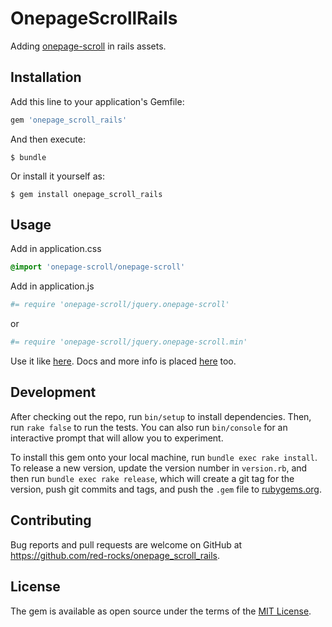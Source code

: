 # OnepageScrollRails

Adding [onepage-scroll](https://github.com/peachananr/onepage-scroll) in rails assets.

## Installation

Add this line to your application's Gemfile:

```ruby
gem 'onepage_scroll_rails'
```

And then execute:

    $ bundle

Or install it yourself as:

    $ gem install onepage_scroll_rails

## Usage

Add in application.css

```sass
@import 'onepage-scroll/onepage-scroll'
```

Add in application.js

```coffee
#= require 'onepage-scroll/jquery.onepage-scroll'
```
or
```coffee
#= require 'onepage-scroll/jquery.onepage-scroll.min'
```

Use it like [here](https://github.com/peachananr/onepage-scroll). Docs and more info is placed [here](https://github.com/peachananr/onepage-scroll) too.


## Development

After checking out the repo, run `bin/setup` to install dependencies. Then, run `rake false` to run the tests. You can also run `bin/console` for an interactive prompt that will allow you to experiment.

To install this gem onto your local machine, run `bundle exec rake install`. To release a new version, update the version number in `version.rb`, and then run `bundle exec rake release`, which will create a git tag for the version, push git commits and tags, and push the `.gem` file to [rubygems.org](https://rubygems.org).

## Contributing

Bug reports and pull requests are welcome on GitHub at https://github.com/red-rocks/onepage_scroll_rails.


## License

The gem is available as open source under the terms of the [MIT License](http://opensource.org/licenses/MIT).

